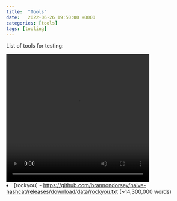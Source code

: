 ```yaml
---
title:  "Tools"
date:   2022-06-26 19:50:00 +0000
categories: [tools]
tags: [tooling]
---
```


List of tools for testing:


<video width="380" height="340" controls>
  <source type="video/mp4" src="/videos/Win7_LPE.mp4"></source>
<p>Your browser does not support the video element.</p>
</video


* [rockyou] - https://github.com/brannondorsey/naive-hashcat/releases/download/data/rockyou.txt (~14,300,000 words)

